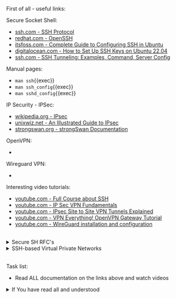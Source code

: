 First of all - useful links:

Secure Socket Shell:
- [ssh.com - SSH Protocol](https://www.ssh.com/academy/ssh/protocol)
- [redhat.com - OpenSSH](https://access.redhat.com/documentation/ru-ru/red_hat_enterprise_linux/7/html/system_administrators_guide/ch-openssh)
- [itsfoss.com - Complete Guide to Configuring SSH in Ubuntu](https://itsfoss.com/set-up-ssh-ubuntu/)
- [digitalocean.com - How to Set Up SSH Keys on Ubuntu 22.04](https://www.digitalocean.com/community/tutorials/how-to-set-up-ssh-keys-on-ubuntu-22-04)
- [ssh.com - SSH Tunneling: Examples, Command, Server Config](https://www.ssh.com/academy/ssh/tunneling-example)

Manual pages:
- `man ssh`{{exec}}
- `man ssh_config`{{exec}}
- `man sshd_config`{{exec}}

IP Security - IPSec:
- [wikipedia.org - IPsec](https://en.wikipedia.org/wiki/IPsec)
- [unixwiz.net - An Illustrated Guide to IPsec](http://unixwiz.net/techtips/iguide-ipsec.html)
- [strongswan.org - strongSwan Documentation](https://docs.strongswan.org/docs/5.9/index.html)

OpenVPN:
- []()

Wireguard VPN:
- []()

Interesting video tutorials:
- [youtube.com - Full Course about SSH](https://www.youtube.com/watch?v=HCxAbC7Xui0)
- [youtube.com - IP Sec VPN Fundamentals](https://www.youtube.com/watch?v=15amNny_kKI)
- [youtube.com - IPsec Site to Site VPN Tunnels Explained](https://www.youtube.com/watch?v=CuxyZiSCSfc)
- [youtube.com - VPN Everything! OpenVPN Gateway Tutorial](https://www.youtube.com/watch?v=xFficDCEv3c)
- [youtube.com - WireGuard installation and configuration](https://www.youtube.com/watch?v=bVKNSf1p1d0)
<br>
<details><summary>Secure SH RFC's</summary>
<pre>
  <a href="https://datatracker.ietf.org/doc/html/rfc4251">RFC 4251</a> — The Secure Shell (SSH) Protocol Architecture
  <a href="https://datatracker.ietf.org/doc/html/rfc4252">RFC 4252</a> — The Secure Shell (SSH) Authentication Protocol
  <a href="https://datatracker.ietf.org/doc/html/rfc4253">RFC 4253</a> — The Secure Shell (SSH) Transport Layer Protocol
  <a href="https://datatracker.ietf.org/doc/html/rfc4254">RFC 4254</a> — The Secure Shell (SSH) Connection Protocol
  <a href="https://datatracker.ietf.org/doc/html/rfc4716">RFC 4254</a> — The Secure Shell (SSH) Public Key File Format
</pre>
</details>
<details><summary>SSH-based Virtual Private Networks</summary>
<pre>
The following example would connect client network 10.0.50.0/24 with remote network 10.0.99.0/24
using a point-to-point connection from 10.1.1.1 to 10.1.1.2:<br>
  10.0.50.0/24 <-> 10.1.1.1 <-=| 192.168.1.15 |=-> 10.1.1.2 <-> 10.0.99.0/24<br>
On the client (SSH server running on the gateway to the remote network, at 192.168.1.15):
    # ssh -f -w 0:1 192.168.1.15 true
    # ifconfig tun0 10.1.1.1 10.1.1.2 netmask 255.255.255.252
    # route add 10.0.99.0/24 10.1.1.2<br>
On the server:
    # ifconfig tun1 10.1.1.2 10.1.1.1 netmask 255.255.255.252
    # route add 10.0.50.0/24 10.1.1.1
</pre>
</details>
<br>

Task list:
- Read ALL documentation on the links above and watch videos

<details><summary>If You have read all and understood</summary>
<pre>
`touch IReadAllAndUndnderstood`{{exec}}
</pre>

